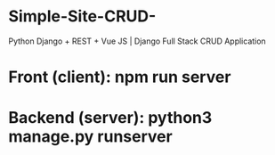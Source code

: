 # Simple-Site-CRUD-
Python Django + REST + Vue JS | Django Full Stack CRUD Application
# Front (client): npm run server
# Backend (server): python3 manage.py runserver
